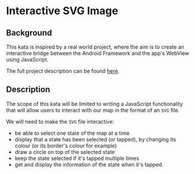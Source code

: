 # Interactive SVG Image

## Background

This kata is inspired by a real world project, where the aim is to create an interactive bridge between the 
Android Framework and the app's WebView using JavaScript.

The full project description can be found [here][1]. 

## Description

The scope of this kata will be limited to writing a JavaScript functionality that will allow users to interact with our 
map in the format of an `SVG` file.

We will need to make the `SVG` file interactive:

- be able to select one state of the map at a time
- display that a state has been selected (or tapped), by changing its colour (or its border's colour for example)
- draw a circle on top of the selected state
- keep the state selected if it's tapped multiple times
- get and display the information of the state when it's tapped.   


[1]: https://medium.com/@scode43/interactive-svg-image-in-android-app-using-kotlin-and-javascript-6715c16397bb
